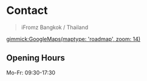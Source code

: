 Contact
=======

> iFromz
> Bangkok / Thailand

[gimmick:GoogleMaps(maptype: 'roadmap', zoom: 14)](13.763877,100.7181947)

Opening Hours
-------------

Mo-Fr: 09:30-17:30
